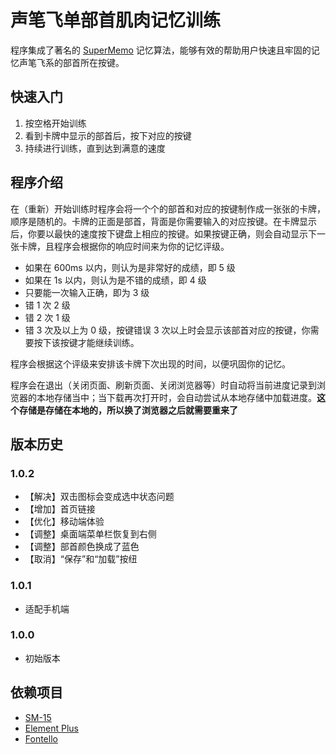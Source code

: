 # 声笔飞单部首肌肉记忆训练

程序集成了著名的 [SuperMemo](https://supermemo.guru/wiki/SuperMemo) 记忆算法，能够有效的帮助用户快速且牢固的记忆声笔飞系的部首所在按键。

## 快速入门

1. 按空格开始训练
2. 看到卡牌中显示的部首后，按下对应的按键
3. 持续进行训练，直到达到满意的速度

## 程序介绍

在（重新）开始训练时程序会将一个个的部首和对应的按键制作成一张张的卡牌，顺序是随机的。卡牌的正面是部首，背面是你需要输入的对应按键。在卡牌显示后，你要以最快的速度按下键盘上相应的按键。如果按键正确，则会自动显示下一张卡牌，且程序会根据你的响应时间来为你的记忆评级。

- 如果在 600ms 以内，则认为是非常好的成绩，即 5 级
- 如果在 1s 以内，则认为是不错的成绩，即 4 级
- 只要能一次输入正确，即为 3 级
- 错 1 次 2 级
- 错 2 次 1 级
- 错 3 次及以上为 0 级，按键错误 3 次以上时会显示该部首对应的按键，你需要按下该按键才能继续训练。

程序会根据这个评级来安排该卡牌下次出现的时间，以便巩固你的记忆。

程序会在退出（关闭页面、刷新页面、关闭浏览器等）时自动将当前进度记录到浏览器的本地存储当中；当下载再次打开时，会自动尝试从本地存储中加载进度。**这个存储是存储在本地的，所以换了浏览器之后就需要重来了**


## 版本历史

### 1.0.2

- 【解决】双击图标会变成选中状态问题
- 【增加】首页链接
- 【优化】移动端体验
- 【调整】桌面端菜单栏恢复到右侧
- 【调整】部首颜色换成了蓝色
- 【取消】“保存”和“加载”按纽

### 1.0.1

- 适配手机端

### 1.0.0

- 初始版本


## 依赖项目

- [SM-15](https://github.com/slaypni/SM-15)
- [Element Plus](https://element-plus.gitee.io)
- [Fontello](https://fontello.com)